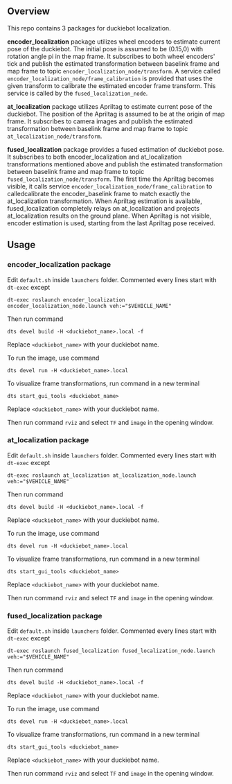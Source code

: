 ## Overview
This repo contains 3 packages for duckiebot localization.

**encoder_localization** package utilizes wheel encoders to estimate current pose of the duckiebot. The initial pose is assumed to be (0.15,0) with rotation angle pi in the map frame. It subscribes to both wheel encoders' tick and publish the estimated transformation between baselink frame and map frame to topic `encoder_localization_node/transform`. A service called `encoder_localization_node/frame_calibration` is provided that uses the given transform to calibrate the estimated encoder frame transform. This service is called by the `fused_localization_node`.

**at_localization** package utilizes Apriltag to estimate current pose of the duckiebot. The position of the Apriltag is assumed to be at the origin of map frame. It subscribes to camera images and publish the estimated transformation between baselink frame and map frame to topic `at_localization_node/transform`.

**fused_localization** package provides a fused estimation of duckiebot pose. It subscribes to both encoder_localization and at_localization transformations mentioned above and publish the estimated transformation between baselink frame and map frame to topic `fused_localization_node/transform`. The first time the Apriltag becomes visible, it calls service `encoder_localization_node/frame_calibration` to calledcalibrate the encoder_baselink frame to match exactly the at_localization transformation. When Apriltag estimation is available, fused_localization completely relays on at_localization and projects at_localization results on the ground plane. When Apriltag is not visible, encoder estimation is used, starting from the last Apriltag pose received.

## Usage

### encoder_localization package
Edit `default.sh` inside `launchers` folder. Commented every lines start with `dt-exec` except

`dt-exec roslaunch encoder_localization encoder_localization_node.launch veh:="$VEHICLE_NAME"`

Then run command

`dts devel build -H <duckiebot_name>.local -f`

Replace `<duckiebot_name>` with your duckiebot name.

To run the image, use command

`dts devel run -H <duckiebot_name>.local`

To visualize frame transformations, run command in a new terminal

`dts start_gui_tools <duckiebot_name>`

Replace `<duckiebot_name>` with your duckiebot name.

Then run command `rviz` and select `TF` and `image` in the opening window.

### at_localization package
Edit `default.sh` inside `launchers` folder. Commented every lines start with `dt-exec` except

`dt-exec roslaunch at_localization at_localization_node.launch veh:="$VEHICLE_NAME"`

Then run command

`dts devel build -H <duckiebot_name>.local -f`

Replace `<duckiebot_name>` with your duckiebot name.

To run the image, use command

`dts devel run -H <duckiebot_name>.local`

To visualize frame transformations, run command in a new terminal

`dts start_gui_tools <duckiebot_name>`

Replace `<duckiebot_name>` with your duckiebot name.

Then run command `rviz` and select `TF` and `image` in the opening window.

### fused_localization package
Edit `default.sh` inside `launchers` folder. Commented every lines start with `dt-exec` except

`dt-exec roslaunch fused_localization fused_localization_node.launch veh:="$VEHICLE_NAME"`

Then run command

`dts devel build -H <duckiebot_name>.local -f`

Replace `<duckiebot_name>` with your duckiebot name.

To run the image, use command

`dts devel run -H <duckiebot_name>.local`

To visualize frame transformations, run command in a new terminal

`dts start_gui_tools <duckiebot_name>`

Replace `<duckiebot_name>` with your duckiebot name.

Then run command `rviz` and select `TF` and `image` in the opening window.
